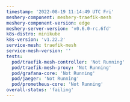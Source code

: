 ```yaml
---
timestamp: '2022-08-19 11:14:49 UTC Fri'
meshery-component: meshery-traefik-mesh
meshery-component-version: edge
meshery-server-version: 'v0.6.0-rc.6fd'
k8s-distro: minikube
k8s-version: 'v1.22.2'
service-mesh: traefik-mesh
service-mesh-version: ''
tests:
  pod/traefik-mesh-controller: 'Not Running'
  pod/traefik-mesh-proxy: 'Not Running'
  pod/grafana-core: 'Not Running'
  pod/jaeger: 'Not Running'
  pod/prometheus-core: 'Not Running'
overall-status: 'failing'
---
```

